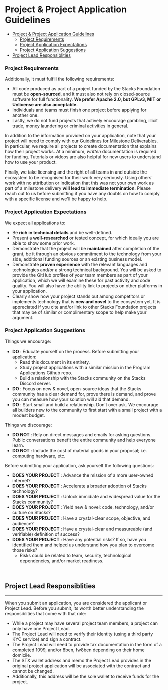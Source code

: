 # Project & Project Application Guidelines<!-- omit in toc -->

- [Project & Project Application Guidelines](#project--project-application-guidelines)
  - [Project Requirements](#project-requirements)
  - [Project Application Expectations](#project-application-expectations)
  - [Project Application Suggestions](#project-application-suggestions)
- [Project Lead Responsiblities](#project-lead-responsiblities)

### Project Requirements

Additionally, it must fulfill the following requirements:

- All code produced as part of a project funded by the Stacks Foundation must be **open-sourced**, and it must also not rely on closed-source software for full functionality. **We prefer Apache 2.0, but GPLv3, MIT or Unlicense are also acceptable.**
- Individuals and teams must finish one project before applying for another one.
- Lastly, we do not fund projects that actively encourage gambling, illicit trade, money laundering or criminal activities in general.

In addition to the information provided on your application, note that your project will need to comply with our [Guidelines for Milestone Deliverables](docs/milestone-deliverables-guidelines.md). In particular, we require all projects to create documentation that explains how their project works. At a minimum, _written_ documentation is required for funding. Tutorials or videos are also helpful for new users to understand how to use your product.

Finally, we take licensing and the right of all teams in and outside the ecosystem to be recognised for their work very seriously. Using others' work with no attribution or indication that this was not your own work as part of a milestone delivery **will lead to immediate termination**. Please reach out to us before submitting if you have any doubts on how to comply with a specific license and we'll be happy to help.

### Project Application Expectations

We expect all applications to:

- Be **rich in technical details** and be well-defined.
- Present a **well-researched** or tested concept, for which ideally you are able to show some prior work.
- Demonstrate that the project will be **maintained** after completion of the grant, be it through an obvious commitment to the technology from your side, additional funding sources or an existing business model.
- Demonstrate **proven experience** with the relevant languages and technologies and/or a strong technical background. You will be asked to provide the GitHub profiles of your team members as part of your application, which we will examine these for past activity and code quality. You will also have the ability link to projects on other platforms in your application.
- Clearly show how your project stands out among competitors or implements technology that is **new and novel** to the ecosystem yet. It is appreciated if you cite and/or link to other Stacks Foundation projects that may be of similar or complimentary scope to help make your argument.

### Project Application Suggestions

Things we encourage:

- **DO** : Educate yourself on the process. Before submitting your application:
  - Read this document in its entirety.
  - Study project applications with a similar mission in the Program Applications Github repo.
  - Build a relationship with the Stacks community on the Stacks Discord server.
- **DO** : Focus on new & novel, open-source ideas that the Stacks community has a clear demand for, prove there is demand, and prove you can measure how your solution will aid that demand.
- **DO** : Start small and build a relationship. Don’t over ask. We encourage all builders new to the community to first start with a small project with a modest budget.

Things we discourage:

- **DO NOT** : Rely on direct messages and emails for asking questions. Public conversations benefit the entire community and help everyone learn.
- **DO NOT** : Include the cost of material goods in your proposal; i.e. computing hardware, etc.

Before submitting your application, ask yourself the following questions:

- **DOES YOUR PROJECT** : Advance the mission of a more user-owned internet?
- **DOES YOUR PROJECT** : Accelerate a broader adoption of Stacks technology?
- **DOES YOUR PROJECT** : Unlock immidiate and widespread value for the Stacks community?
- **DOES YOUR PROJECT** : Yield new & novel: code, technology, and/or culture on Stacks?
- **DOES YOUR PROJECT** : Have a crystal-clear scope, objective, and audience?
- **DOES YOUR PROJECT** : Have a crystal-clear and measureable (and verifiable) definition of success?
- **DOES YOUR PROJECT** : Have any potential risks? If so, have you identified them and helped us understand how you plan to overcome those risks?
  - Risks could be related to team, security, technological dependencies, and/or market readiness.

</br>

## Project Lead Responsiblities

---

When you submit an application, you are considered the applicant or Project Lead. Before you submit, its worth better understanding the responsiblities that come with that role:

- While a project may have several project team members, a project can only have one Project Lead.
- The Project Lead will need to verify their identity (using a third party KYC service) and sign a contract.
- The Project Lead will need to provide tax documentation in the form of a completed 1099, and/or 8ben, fw8ben depending on their home domicile.
- The STX wallet address and memo the Project Lead provides in the original project application will be associated with the contract and cannot be changed.
- Additionally, this address will be the sole wallet to receive funds for the project.
